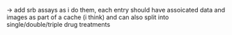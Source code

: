 
-> add srb assays as i do them, each entry should have assoicated data and images as part of a cache (i think)
and can also split into single/double/triple drug treatments
